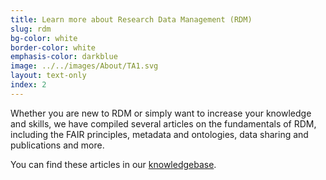 ```yaml
---
title: Learn more about Research Data Management (RDM)
slug: rdm
bg-color: white
border-color: white
emphasis-color: darkblue
image: ../../images/About/TA1.svg
layout: text-only
index: 2
---
```


Whether you are new to RDM or simply want to increase your knowledge and skills, we have compiled several articles on the fundamentals of RDM, including the FAIR principles, metadata and ontologies, data sharing and publications and more.

You can find these articles in our [knowledgebase](https://nfdi4plants.org/nfdi4plants.knowledgebase/docs/fundamentals/index.html).
